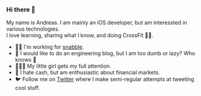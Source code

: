 ### Hi there 👋

My name is Andreas. I am mainly an iOS developer, but am interessted in various technologies.  
I love learning, sharing what I know, and doing CrossFit :weight_lifting_man:.

* :man_technologist: I'm working for [snabble](https://github.com/snabble).
* :memo: I would like to do an engineering blog, but I am too dumb or lazy? Who knows :shushing_face:
* :family_man_woman_girl: My little girl gets my full attention.
* :money_with_wings: I hate cash, but am enthusiastic about financial markets.
* :bird: Follow me on [Twitter](https://twitter.com/mrgrauel) where I make semi-regular attempts at tweeting cool stuff.
